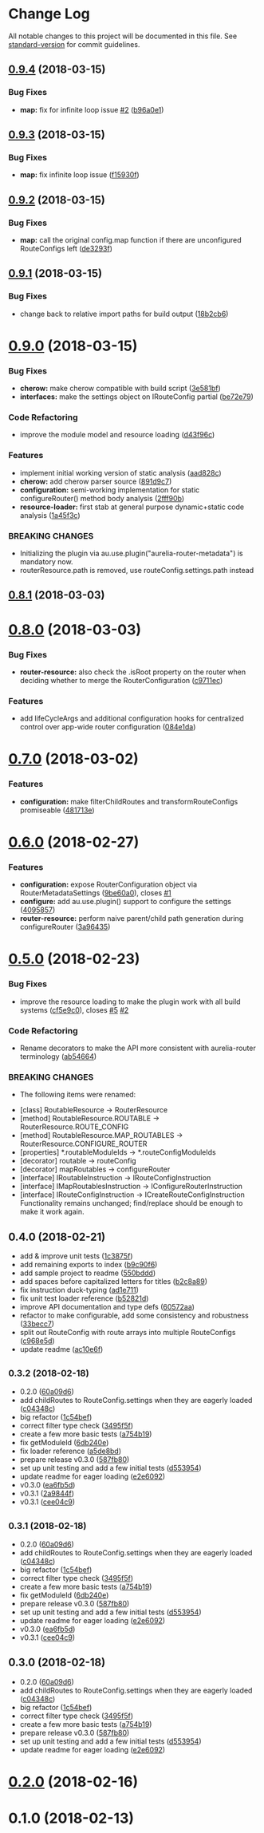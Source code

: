 # Change Log

All notable changes to this project will be documented in this file. See [standard-version](https://github.com/conventional-changelog/standard-version) for commit guidelines.

<a name="0.9.4"></a>
## [0.9.4](https://github.com/fkleuver/aurelia-router-metadata/compare/v0.9.3...v0.9.4) (2018-03-15)


### Bug Fixes

* **map:** fix for infinite loop issue [#2](https://github.com/fkleuver/aurelia-router-metadata/issues/2) ([b96a0e1](https://github.com/fkleuver/aurelia-router-metadata/commit/b96a0e1))



<a name="0.9.3"></a>
## [0.9.3](https://github.com/fkleuver/aurelia-router-metadata/compare/v0.9.2...v0.9.3) (2018-03-15)


### Bug Fixes

* **map:** fix infinite loop issue ([f15930f](https://github.com/fkleuver/aurelia-router-metadata/commit/f15930f))



<a name="0.9.2"></a>
## [0.9.2](https://github.com/fkleuver/aurelia-router-metadata/compare/v0.9.1...v0.9.2) (2018-03-15)


### Bug Fixes

* **map:** call the original config.map function if there are unconfigured RouteConfigs left ([de3293f](https://github.com/fkleuver/aurelia-router-metadata/commit/de3293f))



<a name="0.9.1"></a>
## [0.9.1](https://github.com/fkleuver/aurelia-router-metadata/compare/v0.9.0...v0.9.1) (2018-03-15)


### Bug Fixes

* change back to relative import paths for build output ([18b2cb6](https://github.com/fkleuver/aurelia-router-metadata/commit/18b2cb6))



<a name="0.9.0"></a>
# [0.9.0](https://github.com/fkleuver/aurelia-router-metadata/compare/v0.8.1...v0.9.0) (2018-03-15)


### Bug Fixes

* **cherow:** make cherow compatible with build script ([3e581bf](https://github.com/fkleuver/aurelia-router-metadata/commit/3e581bf))
* **interfaces:** make the settings object on IRouteConfig partial ([be72e79](https://github.com/fkleuver/aurelia-router-metadata/commit/be72e79))


### Code Refactoring

* improve the module model and resource loading ([d43f96c](https://github.com/fkleuver/aurelia-router-metadata/commit/d43f96c))


### Features

* implement initial working version of static analysis ([aad828c](https://github.com/fkleuver/aurelia-router-metadata/commit/aad828c))
* **cherow:** add cherow parser source ([891d9c7](https://github.com/fkleuver/aurelia-router-metadata/commit/891d9c7))
* **configuration:** semi-working implementation for static configureRouter() method body analysis ([2fff90b](https://github.com/fkleuver/aurelia-router-metadata/commit/2fff90b))
* **resource-loader:** first stab at general purpose dynamic+static code analysis ([1a45f3c](https://github.com/fkleuver/aurelia-router-metadata/commit/1a45f3c))


### BREAKING CHANGES

* Initializing the plugin via au.use.plugin("aurelia-router-metadata") is mandatory now.
* routerResource.path is removed, use routeConfig.settings.path instead



<a name="0.8.1"></a>
## [0.8.1](https://github.com/fkleuver/aurelia-router-metadata/compare/v0.8.0...v0.8.1) (2018-03-03)



<a name="0.8.0"></a>
# [0.8.0](https://github.com/fkleuver/aurelia-router-metadata/compare/v0.7.0...v0.8.0) (2018-03-03)


### Bug Fixes

* **router-resource:** also check the .isRoot property on the router when deciding whether to merge the RouterConfiguration ([c9711ec](https://github.com/fkleuver/aurelia-router-metadata/commit/c9711ec))


### Features

* add lifeCycleArgs and additional configuration hooks for centralized control over app-wide router configuration ([084e1da](https://github.com/fkleuver/aurelia-router-metadata/commit/084e1da))



<a name="0.7.0"></a>
# [0.7.0](https://github.com/fkleuver/aurelia-router-metadata/compare/v0.6.0...v0.7.0) (2018-03-02)


### Features

* **configuration:** make filterChildRoutes and transformRouteConfigs promiseable ([481713e](https://github.com/fkleuver/aurelia-router-metadata/commit/481713e))



<a name="0.6.0"></a>
# [0.6.0](https://github.com/fkleuver/aurelia-router-metadata/compare/v0.5.1...v0.6.0) (2018-02-27)


### Features

* **configuration:** expose RouterConfiguration object via RouterMetadataSettings ([9be60a0](https://github.com/fkleuver/aurelia-router-metadata/commit/9be60a0)), closes [#1](https://github.com/fkleuver/aurelia-router-metadata/issues/1)
* **configure:** add au.use.plugin() support to configure the settings ([4095857](https://github.com/fkleuver/aurelia-router-metadata/commit/4095857))
* **router-resource:** perform naive parent/child path generation during configureRouter ([3a96435](https://github.com/fkleuver/aurelia-router-metadata/commit/3a96435))



<a name="0.5.0"></a>
# [0.5.0](https://github.com/fkleuver/aurelia-router-metadata/compare/v0.4.0...v0.5.0) (2018-02-23)


### Bug Fixes

* improve the resource loading to make the plugin work with all build systems ([cf5e9c0](https://github.com/fkleuver/aurelia-router-metadata/commit/cf5e9c0)), closes [#5](https://github.com/fkleuver/aurelia-router-metadata/issues/5) [#2](https://github.com/fkleuver/aurelia-router-metadata/issues/2)


### Code Refactoring

* Rename decorators to make the API more consistent with aurelia-router terminology ([ab54664](https://github.com/fkleuver/aurelia-router-metadata/commit/ab54664))


### BREAKING CHANGES

* The following items were renamed:
- [class] RoutableResource -> RouterResource
- [method] RoutableResource.ROUTABLE -> RouterResource.ROUTE_CONFIG
- [method] RoutableResource.MAP_ROUTABLES -> RouterResource.CONFIGURE_ROUTER
- [properties] *.routableModuleIds -> *.routeConfigModuleIds
- [decorator] routable -> routeConfig
- [decorator] mapRoutables -> configureRouter
- [interface] IRoutableInstruction -> IRouteConfigInstruction
- [interface] IMapRoutablesInstruction -> IConfigureRouterInstruction
- [interface] IRouteConfigInstruction -> ICreateRouteConfigInstruction
Functionality remains unchanged; find/replace should be enough to make it work again.



<a name="0.4.0"></a>
## 0.4.0 (2018-02-21)

* add & improve unit tests ([1c3875f](https://github.com/fkleuver/aurelia-router-metadata/commit/1c3875f))
* add remaining exports to index ([b9c90f6](https://github.com/fkleuver/aurelia-router-metadata/commit/b9c90f6))
* add sample project to readme ([550bddd](https://github.com/fkleuver/aurelia-router-metadata/commit/550bddd))
* add spaces before capitalized letters for titles ([b2c8a89](https://github.com/fkleuver/aurelia-router-metadata/commit/b2c8a89))
* fix instruction duck-typing ([ad1e711](https://github.com/fkleuver/aurelia-router-metadata/commit/ad1e711))
* fix unit test loader reference ([b52821d](https://github.com/fkleuver/aurelia-router-metadata/commit/b52821d))
* improve API documentation and type defs ([60572aa](https://github.com/fkleuver/aurelia-router-metadata/commit/60572aa))
* refactor to make configurable, add some consistency and robustness ([33becc7](https://github.com/fkleuver/aurelia-router-metadata/commit/33becc7))
* split out RouteConfig with route arrays into multiple RouteConfigs ([c968e5d](https://github.com/fkleuver/aurelia-router-metadata/commit/c968e5d))
* update readme ([ac10e6f](https://github.com/fkleuver/aurelia-router-metadata/commit/ac10e6f))



<a name="0.3.2"></a>
## <small>0.3.2 (2018-02-18)</small>

* 0.2.0 ([60a09d6](https://github.com/fkleuver/aurelia-router-metadata/commit/60a09d6))
* add childRoutes to RouteConfig.settings when they are eagerly loaded ([c04348c](https://github.com/fkleuver/aurelia-router-metadata/commit/c04348c))
* big refactor ([1c54bef](https://github.com/fkleuver/aurelia-router-metadata/commit/1c54bef))
* correct filter type check ([3495f5f](https://github.com/fkleuver/aurelia-router-metadata/commit/3495f5f))
* create a few more basic tests ([a754b19](https://github.com/fkleuver/aurelia-router-metadata/commit/a754b19))
* fix getModuleId ([6db240e](https://github.com/fkleuver/aurelia-router-metadata/commit/6db240e))
* fix loader reference ([a5de8bd](https://github.com/fkleuver/aurelia-router-metadata/commit/a5de8bd))
* prepare release v0.3.0 ([587fb80](https://github.com/fkleuver/aurelia-router-metadata/commit/587fb80))
* set up unit testing and add a few initial tests ([d553954](https://github.com/fkleuver/aurelia-router-metadata/commit/d553954))
* update readme for eager loading ([e2e6092](https://github.com/fkleuver/aurelia-router-metadata/commit/e2e6092))
* v0.3.0 ([ea6fb5d](https://github.com/fkleuver/aurelia-router-metadata/commit/ea6fb5d))
* v0.3.1 ([2a9844f](https://github.com/fkleuver/aurelia-router-metadata/commit/2a9844f))
* v0.3.1 ([cee04c9](https://github.com/fkleuver/aurelia-router-metadata/commit/cee04c9))



<a name="0.3.1"></a>
## <small>0.3.1 (2018-02-18)</small>

* 0.2.0 ([60a09d6](https://github.com/fkleuver/aurelia-router-metadata/commit/60a09d6))
* add childRoutes to RouteConfig.settings when they are eagerly loaded ([c04348c](https://github.com/fkleuver/aurelia-router-metadata/commit/c04348c))
* big refactor ([1c54bef](https://github.com/fkleuver/aurelia-router-metadata/commit/1c54bef))
* correct filter type check ([3495f5f](https://github.com/fkleuver/aurelia-router-metadata/commit/3495f5f))
* create a few more basic tests ([a754b19](https://github.com/fkleuver/aurelia-router-metadata/commit/a754b19))
* fix getModuleId ([6db240e](https://github.com/fkleuver/aurelia-router-metadata/commit/6db240e))
* prepare release v0.3.0 ([587fb80](https://github.com/fkleuver/aurelia-router-metadata/commit/587fb80))
* set up unit testing and add a few initial tests ([d553954](https://github.com/fkleuver/aurelia-router-metadata/commit/d553954))
* update readme for eager loading ([e2e6092](https://github.com/fkleuver/aurelia-router-metadata/commit/e2e6092))
* v0.3.0 ([ea6fb5d](https://github.com/fkleuver/aurelia-router-metadata/commit/ea6fb5d))
* v0.3.1 ([cee04c9](https://github.com/fkleuver/aurelia-router-metadata/commit/cee04c9))



<a name="0.3.0"></a>
## 0.3.0 (2018-02-18)

* 0.2.0 ([60a09d6](https://github.com/fkleuver/aurelia-router-metadata/commit/60a09d6))
* add childRoutes to RouteConfig.settings when they are eagerly loaded ([c04348c](https://github.com/fkleuver/aurelia-router-metadata/commit/c04348c))
* big refactor ([1c54bef](https://github.com/fkleuver/aurelia-router-metadata/commit/1c54bef))
* correct filter type check ([3495f5f](https://github.com/fkleuver/aurelia-router-metadata/commit/3495f5f))
* create a few more basic tests ([a754b19](https://github.com/fkleuver/aurelia-router-metadata/commit/a754b19))
* prepare release v0.3.0 ([587fb80](https://github.com/fkleuver/aurelia-router-metadata/commit/587fb80))
* set up unit testing and add a few initial tests ([d553954](https://github.com/fkleuver/aurelia-router-metadata/commit/d553954))
* update readme for eager loading ([e2e6092](https://github.com/fkleuver/aurelia-router-metadata/commit/e2e6092))



<a name="0.2.0"></a>
# [0.2.0](https://github.com/fkleuver/aurelia-router-metadata/compare/v0.1.0...v0.2.0) (2018-02-16)



<a name="0.1.0"></a>
# 0.1.0 (2018-02-13)
